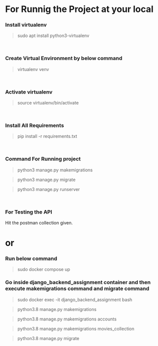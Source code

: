 # For Runnig the Project at your local

### Install virtualenv
> sudo apt install python3-virtualenv

<br>

### Create Virtual Environment by below command
> virtualenv venv

<br>

### Activate virtualenv
> source virtualenv/bin/activate

<br>

### Install All Requirements
> pip install -r requirements.txt


<br>

### Command For Running project
> python3 manage.py makemigrations

> python3 manage.py migrate

> python3 manage.py runserver

<br>

### For Testing the API 
Hit the postman collection given.

# or

### Run below command
> sudo docker compose up

### Go inside django_backend_assignment container and then execute makemigrations command and migrate command
> sudo docker exec -it django_backend_assignment bash

> python3.8 manage.py makemigrations

> python3.8 manage.py makemigrations accounts

> python3.8 manage.py makemigrations movies_collection

> python3.8 manage.py migrate 
